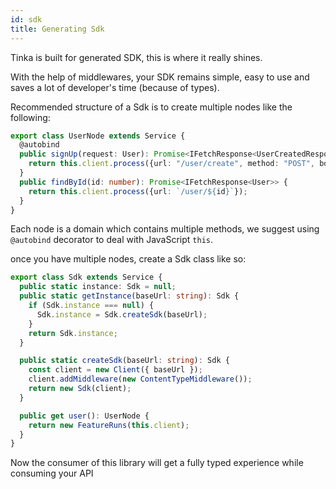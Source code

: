 ```yaml
---
id: sdk
title: Generating Sdk
---
```


Tinka is built for generated SDK, this is where it really shines.

With the help of middlewares, your SDK remains simple, easy to use and saves a lot of developer's time (because of types).

Recommended structure of a Sdk is to create multiple nodes like the following:
```typescript
export class UserNode extends Service {
  @autobind
  public signUp(request: User): Promise<IFetchResponse<UserCreatedResponse | ErrorResponse>> {
    return this.client.process({url: "/user/create", method: "POST", body: JSON.stringify(request)});// you can do more here
  }
  public findById(id: number): Promise<IFetchResponse<User>> {
    return this.client.process({url: `/user/${id}`});
  }
}
```
Each node is a domain which contains multiple methods, we suggest using `@autobind` decorator to deal with JavaScript `this`.

once you have multiple nodes, create a Sdk class like so:
```typescript
export class Sdk extends Service {
  public static instance: Sdk = null;
  public static getInstance(baseUrl: string): Sdk {
    if (Sdk.instance === null) {
      Sdk.instance = Sdk.createSdk(baseUrl);
    }
    return Sdk.instance;
  }

  public static createSdk(baseUrl: string): Sdk {
    const client = new Client({ baseUrl });
    client.addMiddleware(new ContentTypeMiddleware());
    return new Sdk(client);
  }

  public get user(): UserNode {
    return new FeatureRuns(this.client);
  }
}
```

Now the consumer of this library will get a fully typed experience while consuming your API
